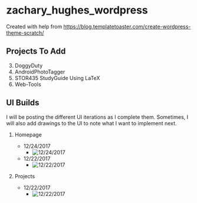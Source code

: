 # zachary_hughes_wordpress

Created with help from https://blog.templatetoaster.com/create-wordpress-theme-scratch/

## Projects To Add
3. DoggyDuty
4. AndroidPhotoTagger
5. STOR435 StudyGuide Using LaTeX
6. Web-Tools

## UI Builds
I will be posting the different UI iterations as I complete them. Sometimes, I will also add drawings to the UI to note 
what I want to implement next.
1. Homepage
    - 12/24/2017
        - ![12/24/2017](https://i.imgur.com/an6lKV7.png "12/24/2017 Homepage")
    - 12/22/2017
        - ![12/22/2017](https://i.imgur.com/ASxpQwp.png "12/22/2017 Homepage")
        
2. Projects
    - 12/22/2017
        - ![12/22/2017](https://i.imgur.com/JY3akS9.png "12/22/2017 Projects")
